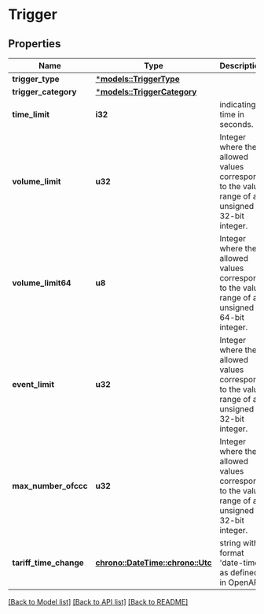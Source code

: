 # Trigger

## Properties
Name | Type | Description | Notes
------------ | ------------- | ------------- | -------------
**trigger_type** | [***models::TriggerType**](TriggerType.md) |  | 
**trigger_category** | [***models::TriggerCategory**](TriggerCategory.md) |  | 
**time_limit** | **i32** | indicating a time in seconds. | [optional] [default to None]
**volume_limit** | **u32** | Integer where the allowed values correspond to the value range of an unsigned 32-bit integer.  | [optional] [default to None]
**volume_limit64** | **u8** | Integer where the allowed values correspond to the value range of an unsigned 64-bit integer.  | [optional] [default to None]
**event_limit** | **u32** | Integer where the allowed values correspond to the value range of an unsigned 32-bit integer.  | [optional] [default to None]
**max_number_ofccc** | **u32** | Integer where the allowed values correspond to the value range of an unsigned 32-bit integer.  | [optional] [default to None]
**tariff_time_change** | [**chrono::DateTime::<chrono::Utc>**](DateTime.md) | string with format 'date-time' as defined in OpenAPI. | [optional] [default to None]

[[Back to Model list]](../README.md#documentation-for-models) [[Back to API list]](../README.md#documentation-for-api-endpoints) [[Back to README]](../README.md)


